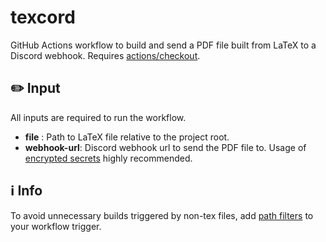 # texcord
GitHub Actions workflow to build and send a PDF file built from LaTeX to a Discord webhook.
Requires [actions/checkout](https://github.com/actions/checkout).

## :pencil2: Input
All inputs are required to run the workflow.
- **file** : Path to LaTeX file relative to the project root.
- **webhook-url**: Discord webhook url to send the PDF file to. Usage of [encrypted secrets](https://docs.github.com/en/actions/reference/encrypted-secrets) highly recommended.

## ℹ️ Info
To avoid unnecessary builds triggered by non-tex files, add [path filters](https://docs.github.com/en/actions/reference/workflow-syntax-for-github-actions#onpushpull_requestpaths) to your workflow trigger.
